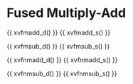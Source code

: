 # Fused Multiply-Add

{{ xvfmadd_d() }}
{{ xvfmadd_s() }}

{{ xvfmsub_d() }}
{{ xvfmsub_s() }}

{{ xvfnmadd_d() }}
{{ xvfnmadd_s() }}

{{ xvfnmsub_d() }}
{{ xvfnmsub_s() }}
